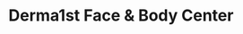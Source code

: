 ---
title: "Derma1st Face & Body Center"
url: /chandler/derma1st-face-und-body-center/
shop: Massage
---
